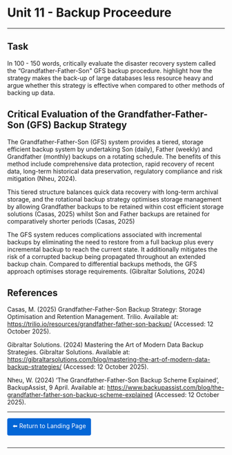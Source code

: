 
#  Unit 11 - Backup Proceedure

---

## Task

In 100 - 150 words, critically evaluate the disaster recovery system called the “Grandfather-Father-Son" GFS backup procedure. highlight how the strategy makes the back-up of large databases less resource heavy and argue whether this strategy is effective when compared to other methods of backing up data.  


## Critical Evaluation of the Grandfather-Father-Son (GFS) Backup Strategy

The Grandfather-Father-Son (GFS) system provides a tiered, storage efficient backup system by undertaking Son (daily), Father (weekly) and Grandfather (monthly) backups on a rotating schedule. The benefits of this method include comprehensive data protection, rapid recovery of recent data, long-term historical data preservation, regulatory compliance and risk mitigation (Nheu, 2024).

This tiered structure balances quick data recovery with long-term archival storage, and the rotational backup strategy optimises storage management by allowing Grandfather backups to be retained within cost efficient storage solutions (Casas, 2025) whilst Son and Father backups are retained for comparatively shorter periods (Casas, 2025) 

The GFS system reduces complications associated with incremental backups by eliminating the need to restore from a full backup plus every incremental backup to reach the current state.  It additionally mitigates the risk of a corrupted backup being propagated throughout an extended backup chain.  Compared to differential backups methods, the GFS approach optimises storage requirements. (Gibraltar Solutions, 2024) 

## References

Casas, M. (2025) Grandfather-Father-Son Backup Strategy: Storage Optimisation and Retention Management. Trilio. Available at: https://trilio.io/resources/grandfather-father-son-backup/ (Accessed: 12 October 2025).

Gibraltar Solutions. (2024) Mastering the Art of Modern Data Backup Strategies. Gibraltar Solutions. Available at: https://gibraltarsolutions.com/blog/mastering-the-art-of-modern-data-backup-strategies/ (Accessed: 12 October 2025).

Nheu, W. (2024) ‘The Grandfather-Father-Son Backup Scheme Explained’, BackupAssist, 9 April. Available at: https://www.backupassist.com/blog/the-grandfather-father-son-backup-scheme-explained (Accessed: 12 October 2025).

<hr>

<a href="https://sjackson-ds25.github.io/DecipheringBigData/Landing%20page.html" style="display:inline-block; padding:8px 12px; background-color:#0366d6; color:white; text-decoration:none; border-radius:4px; margin-bottom:1em;">⬅️ Return to Landing Page</a>

<hr>
